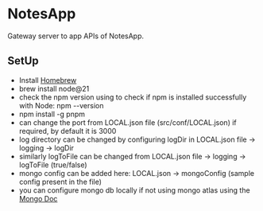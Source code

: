 # NotesApp
Gateway server to app APIs of NotesApp.

## SetUp

- Install [Homebrew](https://brew.sh)
- brew install node@21
- check the npm version using to check if npm is installed successfully with Node:
    npm --version
- npm install -g pnpm
- can change the port from LOCAL.json file (src/conf/LOCAL.json) if required, by default it is 3000
- log directory can be changed by configuring logDir in LOCAL.json file -> logging -> logDir
- similarly logToFile can be changed from LOCAL.json file -> logging -> logToFile (true/false)
- mongo config can be added here: LOCAL.json -> mongoConfig (sample config present in the file)
- you can configure mongo db locally if not using mongo atlas using the [Mongo Doc](https://www.mongodb.com/docs/manual/tutorial/install-mongodb-on-os-x/)



